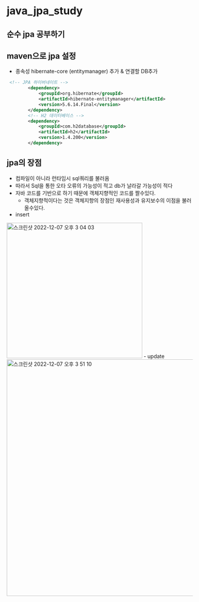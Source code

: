 # java_jpa_study
순수 jpa 공부하기
---
## maven으로 jpa 설정
- 종속성 hibernate-core (entitymanager) 추가 & 연결할 DB추가
```xml
 <!-- JPA 하이버네이트 -->
        <dependency>
            <groupId>org.hibernate</groupId>
            <artifactId>hibernate-entitymanager</artifactId>
            <version>5.6.14.Final</version>
        </dependency>
        <!-- H2 데이터베이스 -->
        <dependency>
            <groupId>com.h2database</groupId>
            <artifactId>h2</artifactId>
            <version>1.4.200</version>
        </dependency>
```
## jpa의 장점
-  컴파일이 아니라 런타임시 sql쿼리를 불러옴
- 따라서 Sql을 통한 오타 오류의 가능성이 적고 db가 날라갈 가능성이 적다
- 자바 코드를 기반으로 하기 때문에 객체지향적인 코드를 짤수있다.
  - 객체지향적이다는 것은 객체지향의 장점인 재사용성과 유지보수의 이점을 불러올수있다.
- insert
<img width="367" alt="스크린샷 2022-12-07 오후 3 04 03" src="https://user-images.githubusercontent.com/57839278/206102554-d1d57322-9f0b-4e52-86df-ba99d266833a.png">
- update
<img width="641" alt="스크린샷 2022-12-07 오후 3 51 10" src="https://user-images.githubusercontent.com/57839278/206109116-c99e2ff6-3036-4f92-ac99-19d486e03413.png">
